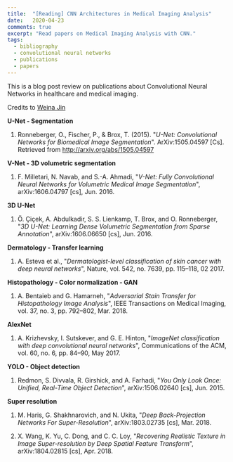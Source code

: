 ```yaml
---
title:  "[Reading] CNN Architectures in Medical Imaging Analysis"
date:   2020-04-23
comments: true
excerpt: "Read papers on Medical Imaging Analysis with CNN."
tags:
  - bibliography
  - convolutional neural networks
  - publications
  - papers
---
```


This is a blog post review on publications about Convolutional Neural Networks in healthcare and medical imaging.

Credits to [Weina Jin](https://weina.me/)

**U-Net - Segmentation**
1. Ronneberger, O., Fischer, P., & Brox, T. (2015). "*U-Net: Convolutional Networks for Biomedical Image Segmentation*". ArXiv:1505.04597 [Cs]. Retrieved from http://arxiv.org/abs/1505.04597

**V-Net - 3D volumetric segmentation**
1. F. Milletari, N. Navab, and S.-A. Ahmadi, "*V-Net: Fully Convolutional Neural Networks for Volumetric Medical Image Segmentation*", arXiv:1606.04797 [cs], Jun. 2016.

**3D U-Net**
1. Ö. Çiçek, A. Abdulkadir, S. S. Lienkamp, T. Brox, and O. Ronneberger, "*3D U-Net: Learning Dense Volumetric Segmentation from Sparse Annotation*", arXiv:1606.06650 [cs], Jun. 2016.

**Dermatology - Transfer learning**
1. A. Esteva et al., "*Dermatologist-level classification of skin cancer with deep neural networks*", Nature, vol. 542, no. 7639, pp. 115–118, 02 2017.

**Histopathology - Color normalization - GAN**
1. A. Bentaieb and G. Hamarneh, "*Adversarial Stain Transfer for Histopathology Image Analysis*", IEEE Transactions on Medical Imaging, vol. 37, no. 3, pp. 792–802, Mar. 2018.

**AlexNet**
1.  A. Krizhevsky, I. Sutskever, and G. E. Hinton, "*ImageNet classification with deep convolutional neural networks*", Communications of the ACM, vol. 60, no. 6, pp. 84–90, May 2017.

**YOLO - Object detection**
1. Redmon, S. Divvala, R. Girshick, and A. Farhadi, "*You Only Look Once: Unified, Real-Time Object Detection*", arXiv:1506.02640 [cs], Jun. 2015.

**Super resolution**
1. M. Haris, G. Shakhnarovich, and N. Ukita, "*Deep Back-Projection Networks For Super-Resolution*", arXiv:1803.02735 [cs], Mar. 2018.

1. X. Wang, K. Yu, C. Dong, and C. C. Loy, "*Recovering Realistic Texture in Image Super-resolution by Deep Spatial Feature Transform*", arXiv:1804.02815 [cs], Apr. 2018.
